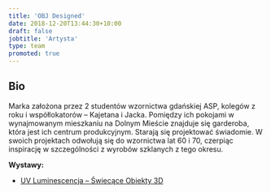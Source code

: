 ```yaml
---
title: 'OBJ Designed'
date: 2018-12-20T13:44:30+10:00
draft: false
jobtitle: 'Artysta'
type: team
promoted: true
---
```


## Bio

Marka założona przez 2 studentów wzornictwa gdańskiej ASP, kolegów z roku i współlokatorów – Kajetana i Jacka. Pomiędzy ich pokojami w wynajmowanym mieszkaniu na Dolnym Mieście znajduje się garderoba, która jest ich centrum produkcyjnym. Starają się projektować świadomie. W swoich projektach odwołują się do wzornictwa lat 60 i 70, czerpiąc inspirację w szczególności z wyrobów szklanych z tego okresu.

**Wystawy:**

- [UV Luminescencja – Świecące Obiekty 3D](/wystawy/uv-luminescencja)

